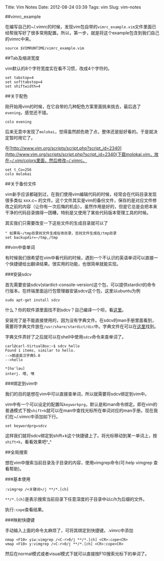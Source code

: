 Title: Vim Notes
Date: 2012-08-24 03:39
Tags: vim
Slug: vim-notes

##vimrc_example

在编写自己的~/.vimrc的时候，发现vim包自带的`vimrc_example.vim`文件里面已经帮我写好了很多常用配置。所以，第一步，就是将这个example包含到我们自己的vimrc中来。

    source $VIMRUNTIME/vimrc_example.vim

##Tab及缩进宽度

vim默认的8个字符宽度实在看不习惯，改成4个字符的。

    set tabstop=4
    set softtabstop=4
    set shiftwidth=4

##关于配色

刚开始用vim的时候，在它自带的几种配色方案里面挑来挑去，最后选了`evening`，感觉还不错。

    colo evening

后来无意中发现了`molokai`，觉得虽然颜色艳了点，整体还是挺好看的。于是就决定暂时用它了。

在[http://www.vim.org/scripts/script.php?script_id=2340](http://www.vim.org/scripts/script.php?script_id=2340)下载molokai.vim，放在~/.vim/colors里面，然后修改~/.vimrc。

    set t_Co=256
    colo molokai

##关于备份文件

vim新手应该都碰到过，在我们使用vim编辑代码的时候，经常会在代码目录发现很多类似 xxx.c~ 的文件。这个文件其实是vim的备份文件，保存的是对应文件修改之前的内容（让你有一次后悔的机会）。虽然作用是好的，但是它总是会把本来干净的代码目录搞得一团糟，特别是又使用了某些代码版本管理工具的时候。

其实我们只需要改变一下这些文件的生成目录就可以了

    " 如果有~/tmp目录则文件生成在改目录，否则文件生成在/tmp目录
    set backupdir=~/tmp,/tmp

##vim中查单词

有时候我们很希望在vim中看代码的时候，遇到一个不认识的英语单词可以直接一个快捷键给出翻译结果。很实用的功能，也很简单就能实现。

###安装sdcv

首先需要安装sdcv(stardict-console-version)这个包，可以提供stardict的命令行版本。在终端里面运行包管理器安装sdcv这个包，这里以ubuntu为例

    sudo apt-get install sdcv

什么？你的软件源里面找不到sdcv？自己编译一个呗，看[这里](http://sdcv.sourceforge.net)。

安装完了是不能直接使用的，因为没有字典文件。在sdcv的man手册里面看到，需要将字典文件放在`/usr/share/stardict/dic`中。字典文件在可以在[这里](http://irising.me/2011/07/9021/)找到。

字典文件弄好了之后就可以在shell中使用`sdcv`命令来查单词了。

    carl@carl-VirtualBox:~$ sdcv hello
    Found 1 items, similar to hello.
    -->朗道英汉字典5.0
    -->hello

    *[hә'lәu]
    interj. 喂, 嘿

###绑定到vim中

我们的目的是想在vim中可以直接查单词，所以就需要将sdcv绑定到vim中。

vim中有一个可以设定的配置叫`keyworkprg`，默认是和man命令绑定。即在vim的普通模式下按`shift+k`就可以在man中查找光标所在单词对应的man手册。现在我们在~/.vimrc中添加如下行。

    set keywordprg=sdcv

这样我们就将sdcv绑定到shift+k这个快捷键上了。将光标移动到某一单词上，按`shift+k`，看看效果吧^_^

##全局搜索

想在vim中搜索当前目录及子目录的内容，使用vimgrep命令(可:help vimgrep 查看帮助)。

###基本使用

    :vimgrep /<关键词>/j **/*.[ch]

`**/*.[ch]`是表示搜索当前目录下任意深度的子目录中以c/h为后缀的文件。

执行`:cope`查看结果。

###映射快捷键

手动输入上面的命令太麻烦了，可将其绑定到快捷键。.vimrc中添加

    nmap <F10> yiw:vimgrep /<C-r>0/j **/*.[ch] <CR>:cope<CR>
    vmap <F10> y:vimgrep /<C-r>0/j **/*.[ch] <CR>:cope<CR>

然后在normal模式或者visual模式下就可以直接按F10搜索光标下的单词了。
